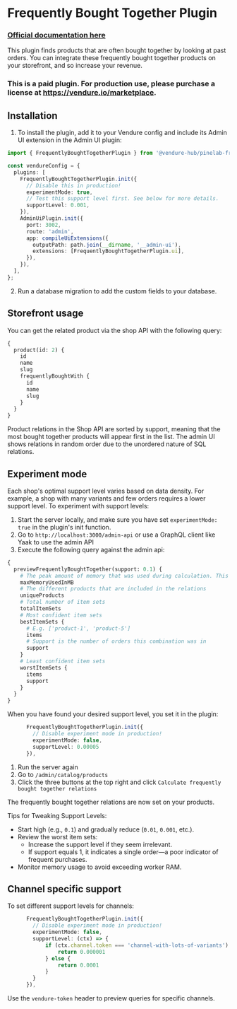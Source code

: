 # Frequently Bought Together Plugin

### [Official documentation here](https://pinelab-plugins.com/plugin/pinelab-frequently-bought-together-plugin)

This plugin finds products that are often bought together by looking at past orders. You can integrate these frequently bought together products on your storefront, and so increase your revenue.

### This is a paid plugin. For production use, please purchase a license at https://vendure.io/marketplace.

## Installation

1. To install the plugin, add it to your Vendure config and include its Admin UI extension in the Admin UI plugin:

```ts
import { FrequentlyBoughtTogetherPlugin } from '@vendure-hub/pinelab-frequently-bought-together-plugin';

const vendureConfig = {
  plugins: [
    FrequentlyBoughtTogetherPlugin.init({
      // Disable this in production!
      experimentMode: true,
      // Test this support level first. See below for more details.
      supportLevel: 0.001,
    }),
    AdminUiPlugin.init({
      port: 3002,
      route: 'admin',
      app: compileUiExtensions({
        outputPath: path.join(__dirname, '__admin-ui'),
        extensions: [FrequentlyBoughtTogetherPlugin.ui],
      }),
    }),
  ],
};
```

2. Run a database migration to add the custom fields to your database.

## Storefront usage

You can get the related product via the shop API with the following query:

```graphql
{
  product(id: 2) {
    id
    name
    slug
    frequentlyBoughtWith {
      id
      name
      slug
    }
  }
}
```

Product relations in the Shop API are sorted by support, meaning that the most bought together products will appear first in the list.
The admin UI shows relations in random order due to the unordered nature of SQL relations.

## Experiment mode

Each shop's optimal support level varies based on data density. For example, a shop with many variants and few orders requires a lower support level. To experiment with support levels:

1. Start the server locally, and make sure you have set `experimentMode: true` in the plugin's init function.
2. Go to `http://localhost:3000/admin-api` or use a GraphQL client like Yaak to use the admin API
3. Execute the following query against the admin api:

```graphql
{
  previewFrequentlyBoughtTogether(support: 0.1) {
    # The peak amount of memory that was used during calculation. This should be a max of 80% of your worker instance
    maxMemoryUsedInMB
    # The different products that are included in the relations
    uniqueProducts
    # Total number of item sets
    totalItemSets
    # Most confident item sets
    bestItemSets {
      # E.g. ['product-1', 'product-5']
      items
      # Support is the number of orders this combination was in
      support
    }
    # Least confident item sets
    worstItemSets {
      items
      support
    }
  }
}
```

When you have found your desired support level, you set it in the plugin:

```ts
      FrequentlyBoughtTogetherPlugin.init({
        // Disable experiment mode in production!
        experimentMode: false,
        supportLevel: 0.00005
      }),
```

1. Run the server again
2. Go to `/admin/catalog/products`
3. Click the three buttons at the top right and click `Calculate frequently bought together relations`

The frequently bought together relations are now set on your products.

Tips for Tweaking Support Levels:

- Start high (e.g., `0.1`) and gradually reduce (`0.01`, `0.001`, etc.).
- Review the worst item sets:
  - Increase the support level if they seem irrelevant.
  - If support equals 1, it indicates a single order—a poor indicator of frequent purchases.
- Monitor memory usage to avoid exceeding worker RAM.

## Channel specific support

To set different support levels for channels:

```ts
      FrequentlyBoughtTogetherPlugin.init({
        // Disable experiment mode in production!
        experimentMode: false,
        supportLevel: (ctx) => {
            if (ctx.channel.token === 'channel-with-lots-of-variants') {
                return 0.000001
            } else {
                return 0.0001
            }
        }
      }),
```

Use the `vendure-token` header to preview queries for specific channels.
